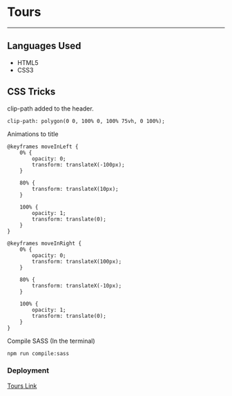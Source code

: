 # Tours
---


## Languages Used
- HTML5
- CSS3 

## CSS Tricks
clip-path added to the header. 
```
clip-path: polygon(0 0, 100% 0, 100% 75vh, 0 100%);
```
Animations to title
```
@keyframes moveInLeft {
    0% {
        opacity: 0;
        transform: translateX(-100px);
    }

    80% {
        transform: translateX(10px);
    }

    100% {
        opacity: 1;
        transform: translate(0);
    }
}

@keyframes moveInRight {
    0% {
        opacity: 0;
        transform: translateX(100px);
    }

    80% {
        transform: translateX(-10px);
    }

    100% {
        opacity: 1;
        transform: translate(0);
    }
}
```
Compile SASS (In the terminal)
```
npm run compile:sass
```

### Deployment
[Tours Link](https://randyaajr.github.io/tours/)